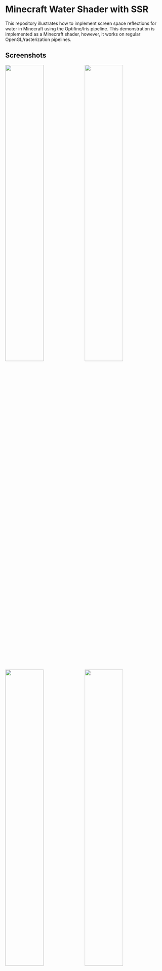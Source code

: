 # Minecraft Water Shader with SSR

This repository illustrates how to implement screen space reflections for water in Minecraft using the Optifine/Iris pipeline. This demonstration is implemented as a Minecraft shader, however, it works on regular OpenGL/rasterization pipelines.

## Screenshots

<p float="middle">
  <img src="screenshots/shot0.png" width="49%"/>
  <img src="screenshots/shot1.png" width="49%"/>
  <img src="screenshots/shot2.png" width="49%"/>
  <img src="screenshots/shot5.png" width="49%"/>
  <img src="screenshots/shot3.png" width="49%"/>
  <img src="screenshots/shot4.png" width="49%"/>
</p>

## Method

Screen space tracing uses screen data to calculate reflections. It uses a ray marching algorithm. A ray is cast into the scene for each visible water fragment. Next, we reflect this ray on the water surface (mirror-like reflection). Finally, we trace the ray through the scene to find which fragment it collides with (if it does). The ray is cast in world space. To check whether a ray hit something, we use the depth map of the scene. We transform the world space coordinates of the current ray position into uv space coordinates using the current depth of the ray. We just check if the ray is close enough to the fragment. If the ray goes outside the texture
, or we find a cloud, we stop and discard the color.

## Algorithm

The trace function advances the ray in the scene. As the ray is cast in world space, the goal is to find where on the depth map the ray is located at. So we can verify if it hit something. Because the hit point is never going to be exact, we calculate a small interval assuming it is small enough to capture an accurate collision.

```glsl:

vec2 trace(vec3 startPos, vec3 reflecDir, float bias, int maxIter) {
    vec3 currPos = vec3(0.0);
    vec3 currUV = vec3(0.0);
    float currLength = 1.0;

    for (int i = 0; i < maxIter; i++) {
        currPos = getRayWorldSpacePosition(startPosition, reflectionDir, currLength);
        currUV = getUVFromPosition(currPos);
        float currDepth = getRayDepth(currUV.xy);
        
        // Check
        if (isOutOfTexture(currUV.xy))
            return vec2(-1);

        if (abs(currUV.z - currDepth) < bias)
                return currUV.xy;

        // March along ray (update)
        vec3 newPos = getWorldPosition(currUV.xy, currDepth);
        currLength = length(newPos - startPosition);
    }

    return vec2(-1);
}

vec3 startPos = getWaterFragmentPos(uv);
vec3 reflecDir = reflect(viewDir, waterNormal);
vec2 newUV = trace(startPos, reflecDir, 0.0001, 100);
```

One question that might arise when doing this is: Why don't we use ray tracing instead? Wy not directly calculate the hit point between the ray and the object in place of iteratively searching a hit?
Here, we use ray marching because we only have access to the nearest fragments of the scene (depth field). The depth map can be seen as a distance field. There is no concept of geometry in the fragments. We only know for each fragment, how far away from us they happen to be. We could use a hybrid ray tracing technique where we are given the geometry of the scene, and we can use it to raytrace directly. However, this involves having stored in GPU memory the entire scene.

## Thoughs

Screen space reflection is a fast and easy-to-implement way to add reflections. It is independant of the scene geometry, but suffers visible artifacts because it only uses screen data to compute reflections. Any object partly or completely outside the screen will by clipped. For example, when the player looks at his feet, the objects in front of him will vanish from the water. However, Minecraft being a game with random terrains, it exploits this technique very well. Each water block will get reflections no matter what location they are unlike for the Planer reflection technique where y-location of the water block does matter.

## Requirements

- Minecraft 1.19.4
- Optifine or Iris
